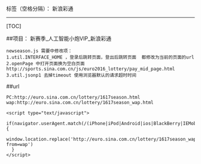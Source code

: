 
# 

标签（空格分隔）： 新浪彩通

---

[TOC]

##项目： 新赛季_人工智能小炮VIP_新浪彩通

```
newseason.js 需要中修改项：
1.util.INTERFACE_HOME ，登录后跳转页面，登出后跳转页面  都修改为当前的页面的url
2.openPage 中打开页面换为空白页面 http://sports.sina.com.cn/js/euro2016_lottery/pay_mid_page.html
3.util.jsonp1 去掉timeout 使用浏览器默认的请求超时时间

```
##url
```
PC:http://euro.sina.com.cn/lottery/1617season.html
wap:http://euro.sina.com.cn/lottery/1617season_wap.html
```


```
<script type="text/javascript">
  if(navigator.userAgent.match(/(iPhone|iPod|Android|ios|BlackBerry|IEMobile)/i)){
    window.location.replace('http://euro.sina.com.cn/lottery/1617season_wap.html?from=wap')
  }
</script>

```



